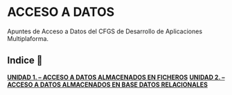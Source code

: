 # ACCESO A DATOS

Apuntes de Acceso a Datos del CFGS de Desarrollo de Aplicaciones Multiplaforma.

## Indice 🚀

[**UNIDAD 1. – ACCESO A DATOS ALMACENADOS EN FICHEROS**](Tema1.md)
[**UNIDAD 2. – ACCESO A DATOS ALMACENADOS EN BASE DATOS RELACIONALES**](Tema2.md)
